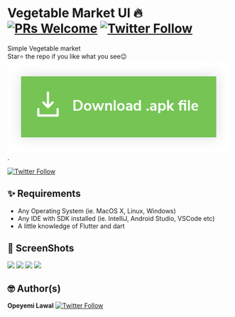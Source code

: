 # Vegetable Market UI 🔥 [![PRs Welcome](https://img.shields.io/badge/PRs-welcome-brightgreen.svg?style=flat-square)](http://makeapullrequest.com) [![Twitter Follow](https://img.shields.io/twitter/follow/devlonoah?style=social)](https://twitter.com/devlonoah)

Simple Vegetable market
<br>
Star⭐ the repo if you like what you see😉
[<img alt="Download APK" width="500px" src="screenshots/button-apk.png" />](https://drive.google.com/file/d/1LZsn84yKuQmHwk3KeyoVMP029zd3iAgk/view?usp=sharing)
.

[![Twitter Follow](https://img.shields.io/twitter/follow/devlonoah?style=social)](https://twitter.com/devlonoah)

## ✨ Requirements

- Any Operating System (ie. MacOS X, Linux, Windows)
- Any IDE with SDK installed (ie. IntelliJ, Android Studio, VSCode etc)
- A little knowledge of Flutter and dart

## 📸 ScreenShots


 <img src="screenshots/first.png" width="400">  <img src="screenshots/second.png" width="400"> 
 <img src="screenshots/third.png" width="400">  <img src="screenshots/first.png" width="400">


## 🤓 Author(s)

**Opeyemi Lawal** [![Twitter Follow](https://img.shields.io/twitter/follow/devlonoah?style=social)](https://twitter.com/devlonoah)

<!-- ## 🔖 LICENCE

[WTFPL](http://www.wtfpl.net/about/) -->